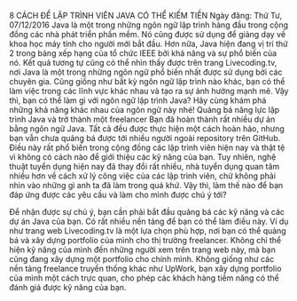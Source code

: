 
8 CÁCH ĐỂ LẬP TRÌNH VIÊN JAVA CÓ THỂ KIẾM TIỀN
Ngày đăng: Thứ Tư, 07/12/2016
Java là một trong những ngôn ngữ lập trình hàng đầu trong cộng đồng các nhà phát triển phần mềm. Nó cũng được sử dụng để giảng dạy về khoa học máy tính cho người mới bắt đầu. Hơn nữa, Java hiện đang vị trí thứ 2 trong bảng xếp hạng của tổ chức IEEE bởi khả năng và sự phổ biến của nó. Kết quả tương tự cũng có thể nhìn thấy được trên trang Livecoding.tv, nơi Java là một trong những ngôn ngữ phổ biến nhất được sử dụng bởi các chuyên gia.
Cũng giống như bất kỳ ngôn ngữ lập trình nào khác, bạn có thể làm việc trong các lĩnh vực khác nhau và tạo ra sự ảnh hưởng mạnh mẽ. Vậy thì, bạn có thể làm gì với ngôn ngữ lập trình Java? Hãy cùng khám phá những khả năng khác nhau của ngôn ngữ này nhé!
Quảng bá năng lực lập trình Java và trở thành một freelancer
Bạn đã hoàn thành rất nhiều dự án bằng ngôn ngữ Java. Tất cả đều được thực hiện một cách hoàn hảo, nhưng bạn vẫn chưa quảng bá được tới nhiều người ngoài repository trên GitHub. Điều này rất phổ biến trong cộng đồng các lập trình viên hiện nay và thật tệ vì không có cách nào để giới thiệu các kỹ năng của bạn. Tuy nhiên, nghệ thuật tuyển dụng hiện nay đã thay đổi rất nhiều, nhà tuyển dụng quan tâm nhiều hơn về cách xử lý công việc của các lập trình viên, chứ không phải nhìn vào những gì anh ta đã làm trong quá khứ. Vậy thì, làm thế nào để bạn đáp ứng được các yêu cầu và làm cho mình được chú ý tới?

Để nhận được sự chú ý, bạn cần phải bắt đầu quảng bá các kỹ năng và các dự án Java của bạn. Có rất nhiều nền tảng để bạn có thể làm điều này. Ví dụ như trang web Livecoding.tv là một lựa chọn phù hợp, nơi bạn có thể quảng bá và xây dựng portfolio của mình cho thị trường freelancer. Không chỉ thể hiện kỹ năng của mình đến những người xem trên trang web này, mà bạn cũng đang xây dựng một portfolio cho chính mình. Không giống như các nền tảng freelance truyền thống khác như UpWork, bạn xây dựng portfolio của mình một cách trực quan, cho phép các khách hàng tiềm năng có thể đánh giá được kỹ năng của bạn.
